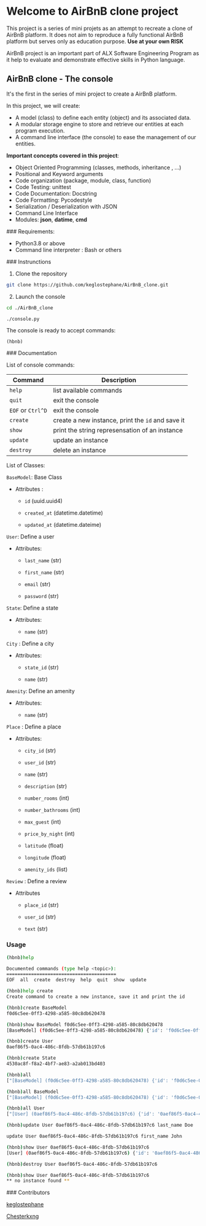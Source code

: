 # Welcome to AirBnB clone project

This project is a series of mini projets as an attempt to recreate a clone of AirBnB platform.
It does not aim to reproduce a fully functional AirBnB platform but serves only as education purpose. **Use at your own RISK**

AirBnB project is an important part of ALX Software Engineering Program as it help to evaluate and demonstrate effective skills in Python language.

## AirBnB clone - The console

It's the first in the series of mini project to create a AirBnB platform.

In this project, we will create:

- A model (class) to define each entity (object) and its associated data.
- A modular storage engine to store and retrieve our entities at each program execution.
- A command line interface (the console) to ease the management of our entities.

**Important concepts covered in this project**:

- Object Oriented Programming (classes, methods, inheritance , ...)
- Positional and Keyword arguments
- Code organization (package, module, class, function)
- Code Testing: unittest
- Code Documentation: Docstring
- Code Formatting: Pycodestyle
- Serialization / Deserialization with JSON
- Command Line Interface
- Modules: **json**, **datime**, **cmd**

### Requirements:

- Python3.8 or above
- Command line interpreter : Bash or others

### Instrunctions

1. Clone the repository
  
  ```bash
  git clone https://github.com/keglostephane/AirBnB_clone.git
  ```
  
2. Launch the console
  
  ```bash
  cd ./AirBnB_clone
  ```
  
  ```bash
  ./console.py
  ```
  
  The console is ready to accept commands:
  
  ```
  (hbnb)
  ```
  

### Documentation

List of console commands:

| Command | Description |
| --- | --- |
| `help` | list available commands |
| `quit` | exit the console |
| `EOF` or `Ctrl^D` | exit the console |
| `create` | create a new instance, print the `id` and save it |
| `show` | print the string represensation of an instance |
| `update` | update an instance |
| `destroy` | delete an instance |

List of Classes:

`BaseModel`: Base Class

- Attributes :
  
  - `id` (uuid.uuid4)
    
  - `created_at` (datetime.datetime)
    
  - `updated_at` (datetime.dateime)
    

`User`: Define a user

- Attributes:
  
  - `last_name` (str)
    
  - `first_name` (str)
    
  - `email` (str)
    
  - `password` (str)
    

`State`: Define a state

- Attributes:
  
  - `name` (str)

`City` : Define a city

- Attributes:
  
  - `state_id` (str)
    
  - `name` (str)
    

`Amenity`: Define an amenity

- Attributes:
  
  - `name` (str)

`Place` : Define a place

- Attributes:
  
  - `city_id` (str)
    
  - `user_id` (str)
    
  - `name` (str)
    
  - `description` (str)
    
  - `number_rooms` (int)
    
  - `number_bathrooms` (int)
    
  - `max_guest` (int)
    
  - `price_by_night` (int)
    
  - `latitude` (float)
    
  - `longitude` (float)
    
  - `amenity_ids` (list)
    

`Review` : Define a review

- Attributes
  
  - `place_id` (str)
    
  - `user_id` (str)
    
  - `text` (str)
    

### Usage

```bash
(hbnb)help

Documented commands (type help <topic>):
========================================
EOF  all  create  destroy  help  quit  show  update

```

```bash
(hbnb)help create
Create command to create a new instance, save it and print the id
```

```bash
(hbnb)create BaseModel
f0d6c5ee-0ff3-4298-a585-80c8db620478
```

```bash
(hbnb)show BaseModel f0d6c5ee-0ff3-4298-a585-80c8db620478
[BaseModel] (f0d6c5ee-0ff3-4298-a585-80c8db620478) {'id': 'f0d6c5ee-0ff3-4298-a585-80c8db620478', 'created_at': datetime.datetime(2023, 12, 11, 17, 35, 16, 556178), 'updated_at': datetime.datetime(2023, 12, 11, 17, 35, 16, 556183)}
```

```bash
(hbnb)create User
0aef86f5-0ac4-486c-8fdb-57db61b197c6
```

```bash
(hbnb)create State
4530ac8f-f8a2-4bf7-ae83-a2ab013bd403
```

```bash
(hbnb)all
["[BaseModel] (f0d6c5ee-0ff3-4298-a585-80c8db620478) {'id': 'f0d6c5ee-0ff3-4298-a585-80c8db620478', 'created_at': datetime.datetime(2023, 12, 11, 17, 35, 16, 556178), 'updated_at': datetime.datetime(2023, 12, 11, 17, 35, 16, 556183)}", "[User] (0aef86f5-0ac4-486c-8fdb-57db61b197c6) {'id': '0aef86f5-0ac4-486c-8fdb-57db61b197c6', 'created_at': datetime.datetime(2023, 12, 11, 17, 37, 59, 641645), 'updated_at': datetime.datetime(2023, 12, 11, 17, 37, 59, 641657)}", "[State] (4530ac8f-f8a2-4bf7-ae83-a2ab013bd403) {'id': '4530ac8f-f8a2-4bf7-ae83-a2ab013bd403', 'created_at': datetime.datetime(2023, 12, 11, 17, 39, 52, 969584), 'updated_at': datetime.datetime(2023, 12, 11, 17, 39, 52, 969597)}"]
```

```bash
(hbnb)all BaseModel
["[BaseModel] (f0d6c5ee-0ff3-4298-a585-80c8db620478) {'id': 'f0d6c5ee-0ff3-4298-a585-80c8db620478', 'created_at': datetime.datetime(2023, 12, 11, 17, 35, 16, 556178), 'updated_at': datetime.datetime(2023, 12, 11, 17, 35, 16, 556183)}"]
```

```bash
(hbnb)all User
["[User] (0aef86f5-0ac4-486c-8fdb-57db61b197c6) {'id': '0aef86f5-0ac4-486c-8fdb-57db61b197c6', 'created_at': datetime.datetime(2023, 12, 11, 17, 37, 59, 641645), 'updated_at': datetime.datetime(2023, 12, 11, 17, 37, 59, 641657)}"]
```

```bash
(hbnb)update User 0aef86f5-0ac4-486c-8fdb-57db61b197c6 last_name Doe
```

```bash
update User 0aef86f5-0ac4-486c-8fdb-57db61b197c6 first_name John
```

```bash
(hbnb)show User 0aef86f5-0ac4-486c-8fdb-57db61b197c6
[User] (0aef86f5-0ac4-486c-8fdb-57db61b197c6) {'id': '0aef86f5-0ac4-486c-8fdb-57db61b197c6', 'created_at': datetime.datetime(2023, 12, 11, 17, 37, 59, 641645), 'updated_at': datetime.datetime(2023, 12, 11, 17, 37, 59, 641657), 'last_name': 'Doe', 'first_name': 'John'}
```

```bash
(hbnb)destroy User 0aef86f5-0ac4-486c-8fdb-57db61b197c6
```

```bash
(hbnb)show User 0aef86f5-0ac4-486c-8fdb-57db61b197c6
** no instance found **
```

### Contributors

[keglostephane](https://github.com/keglostephane)

[Chesterkxng](https://github.com/Chesterkxng)
